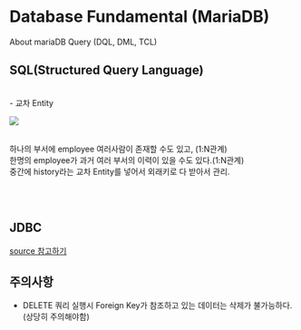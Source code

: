 # Database Fundamental (MariaDB)

About mariaDB Query (DQL, DML, TCL)  

## SQL(Structured Query Language)

<br>
- 교차 Entity <br>
<p>
  <img src="https://user-images.githubusercontent.com/41675375/70534257-03c13d80-1b9e-11ea-96db-e64c263e0077.png">
</p>

<br> 하나의 부서에 employee 여러사람이 존재할 수도 있고, (1:N관계)
<br>한명의 employee가 과거 여러 부서의 이력이 있을 수도 있다.(1:N관계)
<br>중간에 history라는 교차 Entity를 넣어서 외래키로 다 받아서 관리. 

<br>
<br>

## JDBC

[source 참고하기](https://github.com/hanbinleejoy/Java_Fundamental/tree/master/src/java_20191210/)

## 주의사항

- DELETE 쿼리 실행시 Foreign Key가 참조하고 있는 데이터는 삭제가 불가능하다. (상당히 주의해야함)
